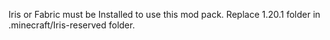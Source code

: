 Iris or Fabric must be Installed to use this mod pack. Replace 1.20.1 folder in .minecraft/Iris-reserved folder.
